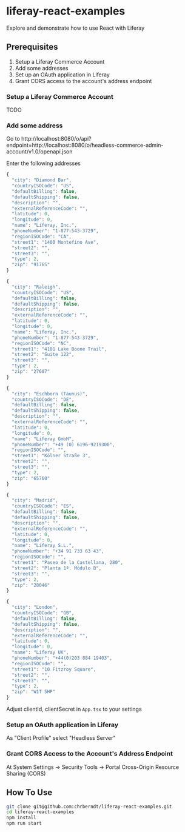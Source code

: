 # liferay-react-examples
Explore and demonstrate how to use React with Liferay

## Prerequisites

1. Setup a Liferay Commerce Account
1. Add some addresses
1. Set up an OAuth application in Liferay
1. Grant CORS access to the account's address endpoint

### Setup a Liferay Commerce Account

TODO

### Add some address

Go to http://localhost:8080/o/api?endpoint=http://localhost:8080/o/headless-commerce-admin-account/v1.0/openapi.json

Enter the following addresses

```js
{
  "city": "Diamond Bar",
  "countryISOCode": "US",
  "defaultBilling": false,
  "defaultShipping": false,
  "description": "",
  "externalReferenceCode": "",
  "latitude": 0,
  "longitude": 0,
  "name": "Liferay, Inc.",
  "phoneNumber": "1-877-543-3729",
  "regionISOCode": "CA",
  "street1": "1400 Montefino Ave",
  "street2": "",
  "street3": "",
  "type": 2,
  "zip": "91765"
}

{
  "city": "Raleigh",
  "countryISOCode": "US",
  "defaultBilling": false,
  "defaultShipping": false,
  "description": "",
  "externalReferenceCode": "",
  "latitude": 0,
  "longitude": 0,
  "name": "Liferay, Inc.",
  "phoneNumber": "1-877-543-3729",
  "regionISOCode": "NC",
  "street1": "4101 Lake Boone Trail",
  "street2": "Suite 122",
  "street3": "",
  "type": 2,
  "zip": "27607"
}

{
  "city": "Eschborn (Taunus)",
  "countryISOCode": "DE",
  "defaultBilling": false,
  "defaultShipping": false,
  "description": "",
  "externalReferenceCode": "",
  "latitude": 0,
  "longitude": 0,
  "name": "Liferay GmbH",
  "phoneNumber": "+49 (0) 6196-9219300",
  "regionISOCode": "",
  "street1": "Kölner Straße 3",
  "street2": "",
  "street3": "",
  "type": 2,
  "zip": "65760"
}

{
  "city": "Madrid",
  "countryISOCode": "ES",
  "defaultBilling": false,
  "defaultShipping": false,
  "description": "",
  "externalReferenceCode": "",
  "latitude": 0,
  "longitude": 0,
  "name": "Liferay S.L.",
  "phoneNumber": "+34 91 733 63 43",
  "regionISOCode": "",
  "street1": "Paseo de la Castellana, 280",
  "street2": "Planta 1ª. Módulo B",
  "street3": "",
  "type": 2,
  "zip": "28046"
}

{
  "city": "London",
  "countryISOCode": "GB",
  "defaultBilling": false,
  "defaultShipping": false,
  "description": "",
  "externalReferenceCode": "",
  "latitude": 0,
  "longitude": 0,
  "name": "Liferay UK",
  "phoneNumber": "+44(0)203 884 19403",
  "regionISOCode": "",
  "street1": "10 Fitzroy Square",
  "street2": "",
  "street3": "",
  "type": 2,
  "zip": "W1T 5HP"
}
```

Adjust clientId, clientSecret in `App.tsx` to your settings

### Setup an OAuth application in Liferay

As "Client Profile" select "Headless Server"


### Grant CORS Access to the Account's Address Endpoint

At System Settings -> Security Tools -> Portal Cross-Origin Resource Sharing (CORS)

## How To Use

```bash
git clone git@github.com:chrberndt/liferay-react-examples.git
cd liferay-react-examples
npm install
npm run start
````
